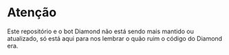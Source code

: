 # Atenção

Este repositório e o bot Diamond não está sendo mais mantido ou atualizado, só está aqui para nos lembrar o quão ruim o código do Diamond era.
